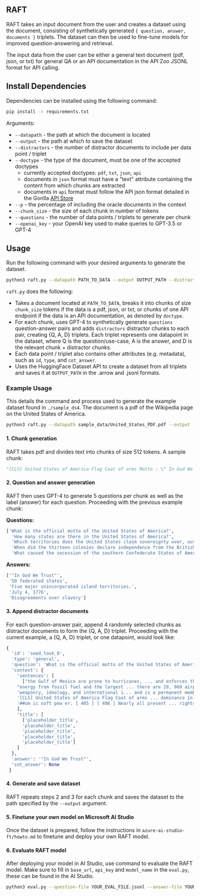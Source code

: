 ## RAFT

RAFT takes an input document from the user and creates a dataset using the document, consisting of synthetically generated `{ question, answer, documents }` triplets. The dataset can then be used to fine-tune models for improved question-answering and retrieval. 

The input data from the user can be either a general text document (pdf, json, or txt) for general QA or an API documentation in the API Zoo JSONL format for API calling. 

## Install Dependencies

Dependencies can be installed using the following command: 

```bash
pip install -r requirements.txt
```
Arguments:
- `--datapath` - the path at which the document is located
- `--output` - the path at which to save the dataset
- `--distractors` - the number of distractor documents to include per data point / triplet
- `--doctype` - the type of the document, must be one of the accepted doctypes
  - currently accepted doctypes: `pdf`, `txt`, `json`, `api`
  - documents in `json` format must have a "text" attribute containing the content from which chunks are extracted
  - documents in `api` format must follow the API json format detailed in the Gorilla [API Store](https://github.com/ShishirPatil/gorilla/blob/main/data/README.md)
- `--p` - the percentage of including the oracle documents in the context
- `--chunk_size` - the size of each chunk in number of tokens
- `--questions` - the number of data points / triplets to generate per chunk
- `--openai_key` - your OpenAI key used to make queries to GPT-3.5 or GPT-4



## Usage

Run the following command with your desired arguments to generate the dataset.  
```bash 
python3 raft.py --datapath PATH_TO_DATA --output OUTPUT_PATH --distractors 3 --doctype pdf --chunk_size 512 --questions 5 --openai_key YOUR_OPENAI_KEY
```
`raft.py` does the following:  
- Takes a document located at `PATH_TO_DATA`, breaks it into chunks of size `chunk_size` tokens if the data is a pdf, json, or txt, or chunks of one API endpoint if the data is an API documentation, as denoted by `doctype`.
- For each chunk, uses GPT-4 to synthetically generate `questions` question-answer pairs and adds `distractors` distractor chunks to each pair, creating {Q, A, D} triplets. Each triplet represents one datapoint in the dataset, where Q is the question/use-case, A is the answer, and D is the relevant chunk + distractor chunks. 
- Each data point / triplet also contains other attributes (e.g. metadata), such as `id`, `type`, and `cot_answer`.
- Uses the HuggingFace Dataset API to create a dataset from all triplets and saves it at `OUTPUT_PATH` in the .arrow and .jsonl formats.

### Example Usage

This details the command and process used to generate the example dataset found in `./sample_ds4`. The document is a pdf of the Wikipedia page on the United States of America. 
```bash 
python3 raft.py --datapath sample_data/United_States_PDF.pdf --output ./sample_ds4 --distractors 4 --doctype pdf --chunk_size 512 --questions 5 --openai_key OPENAI_KEY
```

#### 1. Chunk generation
RAFT takes pdf and divides text into chunks of size 512 tokens. A sample chunk:  
 ```python
 "[CLS] United States of America Flag Coat of arms Motto : \" In God We Trust \" [ 1 ] Other traditional mottos : [ 2 ] \" E pluribus unum \" ( Latin ) \" Out of many, one \" \" Annuit cœptis \" ( Latin ) \" Providence favors our undertakings \" \" Novus ordo seclorum \" ( Latin ) \" New order of the ages \" Anthem : \" The Star - Spangled Banner \" [ 3 ] United States The United States of America ( USA or U. S. A. ), commonly know n as the United States ( US or U. S. ) or America, is a country primarily located in North America, between Canada and Mexico. It is a liberal democracy and republic of 50 federated states, a federal capital district ( Washington, D. C. ), and 326 Indian reservations that overlap with state bounda ries. Outside the union of states, it asserts sovereignty over five major unincorporated island territories and various uninhabited islands. [ i ] The country has the world\'s third - largest land area, [ c ] largest maritime exclusive econom ic zone, and the third - largest popul ation ( over 334 million ). [ j ] The federal gove rnment uses a presidential system with three separate branches : legislative, executive, and judicial. American territory was first settled by Paleo - Indians who migrated across the Bering land bridge over 12, 000 years ago. Colonization by the British began in 1607. Thirteen colonies eventually rebelled against the British Crown over taxation and political representation, declaring independence on July 4, 1776. Their victory in the American Revolutionary War ( 1775 – 83 ) resulted in a confederation of states before the U. S. Constitution and Bill of Rights were ratified. The young nation continued to acquire neighbor ing territories and spanned North America by the late 1840s. Longstanding disagreements over slavery led to the secession of the southern Confederate States of America, which were defeated by the remaining Union in the American Civil War ( 1861 – 65 ). Slavery was abolished, but discriminatory laws persisted in the South. By 1900, rapid indus trialization established the United States as a great power and the world\'s largest economy. Following the Japanese attack on Pearl Harbor in December 1941, the United States joined the Allies of World War II. After their victory, it competed against the Soviet Union for dominance in nuclear and conve ntional"
  ```

#### 2. Question and answer generation
RAFT then uses GPT-4 to generate 5 questions per chunk as well as the label (answer) for each question. Proceeding with the previous example chunk:  

**Questions:**  

```python
['What is the official motto of the United States of America?',
  'How many states are there in the United States of America?',
  'Which territories does the United States claim sovereignty over, outside the union of states?',
  'When did the thirteen colonies declare independence from the British Crown?',
  'What caused the secession of the southern Confederate States of America?']
 ```

 **Answers:**
```python
['"In God We Trust"',
 '50 federated states',
 'Five major unincorporated island territories.',
 'July 4, 1776',
 'Disagreements over slavery']
 ```
#### 3. Append distractor documents
For each question-answer pair, append 4 randomly selected chunks as distractor documents to form the {Q, A, D} triplet. Proceeding with the current example, a {Q, A, D} triplet, or one datapoint, would look like: 

```python
{
  'id': 'seed_task_0', 
  'type': 'general', 
  'question': 'What is the official motto of the United States of America?', 
  'context': {
    'sentences': [
      ["the Gulf of Mexico are prone to hurricanes, ... and enforces the Act. [ 189 ] As of 2022, the U. S",
    "energy from fossil fuel and the largest ... there are 19, 969 airports in the U. S., of which 5, 193 are designated",
    'weaponry, ideology, and international i... and is a permanent member of the UN Security Counc il. The first documentary evidence of the phrase " United States',
    '[CLS] United States of America Flag Coat of arms ... dominance in nuclear and conve ntional',
    '##om ic soft pow er. [ 405 ] [ 406 ] Nearly all present ... rights in the United States are advanced by gl obal standards.']
    ],
    'title': [
      ['placeholder_title',
      'placeholder_title',
      'placeholder_title',
      'placeholder_title',
      'placeholder_title']
    ]
  },
  'answer': '"In God We Trust"',
  'cot_answer': None
 }

 ```

 #### 4. Generate and save dataset
 RAFT repeats steps 2 and 3 for each chunk and saves the dataset to the path specified by the `--output` argument.


 #### 5. Finetune your own model on Microsoft AI Studio
 Once the dataset is prepared, follow the instructions in `azure-ai-studio-ft/howto.md` to finetune and deploy your own RAFT model.

 #### 6. Evaluate RAFT model
 After deploying your model in AI Studio, use command to evaluate the RAFT model. Make sure to fill in `base_url`, `api_key` and `model_name` in the `eval.py`, these can be found in the AI Studio. 
 ```bash 
python3 eval.py --question-file YOUR_EVAL_FILE.jsonl --answer-file YOUR_ANSWER_FILE
```
